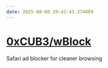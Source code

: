 ```yaml
---
date: 2025-08-08 19:42:43.374089
---
```


# [0xCUB3/wBlock](https://github.com/0xCUB3/wBlock)

Safari ad blocker for cleaner browsing